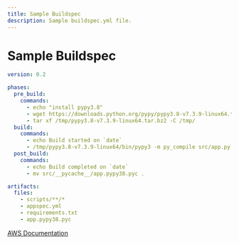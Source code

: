 ```yaml
---
title: Sample Buildspec
description: Sample buildspec.yml file.
---
```


# Sample Buildspec

``` yaml title="buildspec.yml"
version: 0.2

phases:
  pre_build:
    commands:
      - echo "install pypy3.8"
      - wget https://downloads.python.org/pypy/pypy3.8-v7.3.9-linux64.tar.bz2 -P /tmp/
      - tar xf /tmp/pypy3.8-v7.3.9-linux64.tar.bz2 -C /tmp/
  build:
    commands:
      - echo Build started on `date`
      - /tmp/pypy3.8-v7.3.9-linux64/bin/pypy3 -m py_compile src/app.py
  post_build:
    commands:
      - echo Build completed on `date`
      - mv src/__pycache__/app.pypy38.pyc .

artifacts:
  files:
    - scripts/**/*
    - appspec.yml
    - requirements.txt
    - app.pypy38.pyc
```

[AWS Documentation](https://docs.aws.amazon.com/codebuild/latest/userguide/build-spec-ref.html)